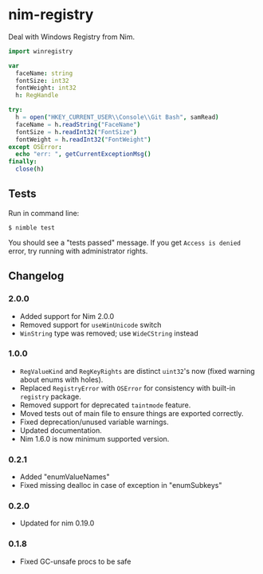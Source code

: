 # nim-registry

Deal with Windows Registry from Nim.

```nim
import winregistry

var
  faceName: string
  fontSize: int32
  fontWeight: int32
  h: RegHandle

try:
  h = open("HKEY_CURRENT_USER\\Console\\Git Bash", samRead)
  faceName = h.readString("FaceName")
  fontSize = h.readInt32("FontSize")
  fontWeight = h.readInt32("FontWeight")
except OSError:
  echo "err: ", getCurrentExceptionMsg()
finally:
  close(h)
```

## Tests
Run in command line:
```
$ nimble test
```
You should see a "tests passed" message. If you get `Access is denied` error, try running with administrator rights.

## Changelog
### 2.0.0
- Added support for Nim 2.0.0
- Removed support for `useWinUnicode` switch
- `WinString` type was removed; use `WideCString` instead

### 1.0.0
- `RegValueKind` and `RegKeyRights` are distinct `uint32`'s now (fixed warning about enums with holes).
- Replaced `RegistryError` with `OSError` for consistency with built-in `registry` package.
- Removed support for deprecated `taintmode` feature.
- Moved tests out of main file to ensure things are exported correctly.
- Fixed deprecation/unused variable warnings.
- Updated documentation.
- Nim 1.6.0 is now minimum supported version.

### 0.2.1
- Added "enumValueNames"
- Fixed missing dealloc in case of exception in "enumSubkeys"

### 0.2.0
- Updated for nim 0.19.0

### 0.1.8
- Fixed GC-unsafe procs to be safe
